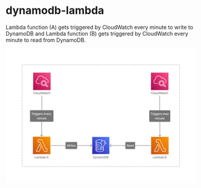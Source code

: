 # dynamodb-lambda

Lambda function (A) gets triggered by CloudWatch every minute to write 
to DynamoDB and Lambda function (B) gets triggered by CloudWatch every
minute to read from DynamoDB. 

![](resources/dynamodb-lambda-overview.png)